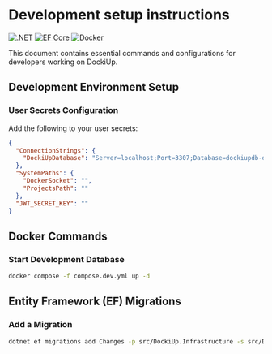 # Development setup instructions

[![.NET](https://img.shields.io/badge/.NET-9.0-purple.svg)](https://dotnet.microsoft.com/)
[![EF Core](https://img.shields.io/badge/EF_Core-9.0-blue.svg)](https://docs.microsoft.com/en-us/ef/core/)
[![Docker](https://img.shields.io/badge/docker-required-blue.svg)](https://www.docker.com/)

This document contains essential commands and configurations for developers working on DockiUp.

## Development Environment Setup

### User Secrets Configuration

Add the following to your user secrets:

```json
{
  "ConnectionStrings": {
    "DockiUpDatabase": "Server=localhost;Port=3307;Database=dockiupdb-dev;User=root;Password=d4vpas8w0rd13!!!;"
  },
  "SystemPaths": {
    "DockerSocket": "",
    "ProjectsPath": ""
  },
  "JWT_SECRET_KEY": ""
}
```

## Docker Commands

### Start Development Database

```sh
docker compose -f compose.dev.yml up -d
```

## Entity Framework (EF) Migrations

### Add a Migration

```sh
dotnet ef migrations add Changes -p src/DockiUp.Infrastructure -s src/DockiUp.API -o Migrations
```
